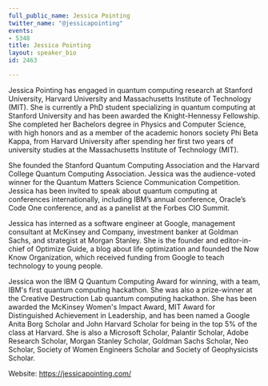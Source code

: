 ```yaml
---
full_public_name: Jessica Pointing
twitter_name: "@jessicapointing"
events:
- 5348
title: Jessica Pointing
layout: speaker_bio
id: 2463

---
```

Jessica Pointing has engaged in quantum computing research at Stanford University, Harvard University and Massachusetts Institute of Technology (MIT). She is currently a PhD student specializing in quantum computing at Stanford University and has been awarded the Knight-Hennessy Fellowship. She completed her Bachelors degree in Physics and Computer Science, with high honors and as a member of the academic honors society Phi Beta Kappa, from Harvard University after spending her first two years of university studies at the Massachusetts Institute of Technology (MIT).

She founded the Stanford Quantum Computing Association and the Harvard College Quantum Computing Association. Jessica was the audience-voted winner for the Quantum Matters Science Communication Competition. Jessica has been invited to speak about quantum computing at conferences internationally, including IBM’s annual conference, Oracle’s Code One conference, and as a panelist at the Forbes CIO Summit.

Jessica has interned as a software engineer at Google, management consultant at McKinsey and Company, investment banker at Goldman Sachs, and strategist at Morgan Stanley. She is the founder and editor-in-chief of Optimize Guide, a blog about life optimization and founded the Now Know Organization, which received funding from Google to teach technology to young people.

Jessica won the IBM Q Quantum Computing Award for winning, with a team, IBM's first quantum computing hackathon. She was also a prize-winner at the Creative Destruction Lab quantum computing hackathon. She has been awarded the McKinsey Women's Impact Award, MIT Award for Distinguished Achievement in Leadership, and has been named a Google Anita Borg Scholar and John Harvard Scholar for being in the top 5% of the class at Harvard. She is also a Microsoft Scholar, Palantir Scholar, Adobe Research Scholar, Morgan Stanley Scholar, Goldman Sachs Scholar, Neo Scholar, Society of Women Engineers Scholar and Society of Geophysicists Scholar.

Website: https://jessicapointing.com/